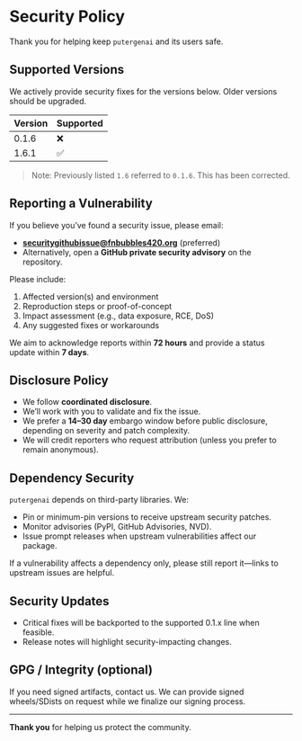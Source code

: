 # Security Policy

Thank you for helping keep `putergenai` and its users safe.

## Supported Versions

We actively provide security fixes for the versions below. Older versions should be upgraded.

| Version        | Supported |
|----------------|-----------|
| 0.1.6          | ❌        |
| 1.6.1          | ✅        |

> Note: Previously listed `1.6` referred to `0.1.6`. This has been corrected.

## Reporting a Vulnerability

If you believe you’ve found a security issue, please email:

- **securitygithubissue@fnbubbles420.org** (preferred)
- Alternatively, open a **GitHub private security advisory** on the repository.

Please include:

1. Affected version(s) and environment
2. Reproduction steps or proof-of-concept
3. Impact assessment (e.g., data exposure, RCE, DoS)
4. Any suggested fixes or workarounds

We aim to acknowledge reports within **72 hours** and provide a status update within **7 days**.

## Disclosure Policy

- We follow **coordinated disclosure**.
- We’ll work with you to validate and fix the issue.
- We prefer a **14–30 day** embargo window before public disclosure, depending on severity and patch complexity.
- We will credit reporters who request attribution (unless you prefer to remain anonymous).

## Dependency Security

`putergenai` depends on third-party libraries. We:
- Pin or minimum-pin versions to receive upstream security patches.
- Monitor advisories (PyPI, GitHub Advisories, NVD).
- Issue prompt releases when upstream vulnerabilities affect our package.

If a vulnerability affects a dependency only, please still report it—links to upstream issues are helpful.

## Security Updates

- Critical fixes will be backported to the supported 0.1.x line when feasible.
- Release notes will highlight security-impacting changes.

## GPG / Integrity (optional)

If you need signed artifacts, contact us. We can provide signed wheels/SDists on request while we finalize our signing process.

---

**Thank you** for helping us protect the community.
